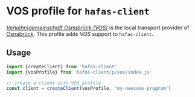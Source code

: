 # VOS profile for `hafas-client`

[*Verkehrsgemeinschaft Osnabrück (VOS)*](https://de.wikipedia.org/wiki/Verkehrsgemeinschaft_Osnabrück) is the local transport provider of [Osnabrück](https://en.wikipedia.org/wiki/Osnabrück). This profile adds *VOS* support to `hafas-client`.

## Usage

```js
import {createClient} from 'hafas-client'
import {vosProfile} from 'hafas-client/p/vos/index.js'

// create a client with VOS profile
const client = createClient(vosProfile, 'my-awesome-program')
```
